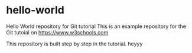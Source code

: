 # hello-world
Hello World repository for Git tutorial
This is an example repository for the Git tutoial on https://www.w3schools.com

This repository is built step by step in the tutorial. heyyy
